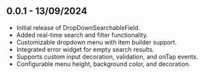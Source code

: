 ## 0.0.1 - 13/09/2024

* Initial release of DropDownSearchableField.
* Added real-time search and filter functionality.
* Customizable dropdown menu with item builder support.
* Integrated error widget for empty search results.
* Supports custom input decoration, validation, and onTap events.
* Configurable menu height, background color, and decoration.
